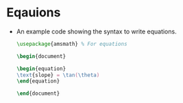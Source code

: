 # Eqauions

- An example code showing the syntax to write equations.

  ```tex
  \usepackage{amsmath} % For equations

  \begin{document}

  \begin{equation}
  \text{slope} = \tan(\theta)
  \end{equation}

  \end{document}
  ```
